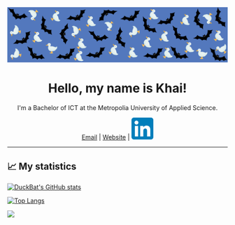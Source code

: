 <img src="/images/DuckBat GitHub banner.png" title="banner">
<h1 align="center"> Hello, my name is Khai! </h1>

<p align="center">I'm a Bachelor of ICT at the Metropolia University of Applied Science.</p>

<p align="center">
  <a href="mailto:khai.chan@outlook.com">Email</a>
   | 
  <a href="?">Website</a>
   | 
  <a href="https://www.linkedin.com/in/dangchan/">
    <img src="/icons/LinkedIn_icon.svg.png" style="width: 50px; height: 50px;" title="linkedin" >
</a>
</p>

<hr>


## 📈 My statistics

[![DuckBat's GitHub stats](https://github-readme-stats.vercel.app/api?username=duckbat&show_icons=true&theme=transparent&rank_icon=github)](https://github.com/duckbat?tab=repositories)

[![Top Langs](https://github-readme-stats.vercel.app/api/top-langs/?username=duckbat&layout=donut&theme=transparent)](https://github.com/duckbat?tab=repositories)

![](https://komarev.com/ghpvc/?username=duckbat)
